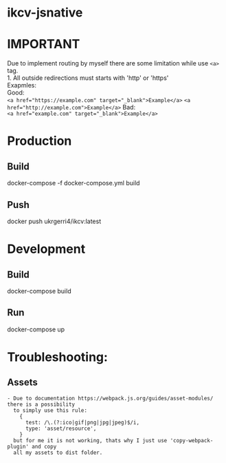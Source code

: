 # ikcv-jsnative

# IMPORTANT
  Due to implement routing by myself there are some limitation while use ```<a>``` tag. \
		1. All outside redirections must starts with 'http' or 'https' \
			Exapmles: \
				Good: \
					```
					<a href="https://example.com" target="_blank">Example</a>
					```
					```
					<a href="http://example.com">Example</a>
					```
				Bad: \
					```
					<a href="example.com" target="_blank">Example</a>
					```


# Production
  ## Build
  docker-compose -f docker-compose.yml build
  
  ## Push
  docker push ukrgerri4/ikcv:latest

# Development
  ## Build
  docker-compose build

  ## Run
  docker-compose up


# Troubleshooting:
  ## Assets
    - Due to documentation https://webpack.js.org/guides/asset-modules/ there is a possibility 
      to simply use this rule:
        {
          test: /\.(?:ico|gif|png|jpg|jpeg)$/i,
          type: 'asset/resource',
        }
      but for me it is not working, thats why I just use 'copy-webpack-plugin' and copy
      all my assets to dist folder.

        